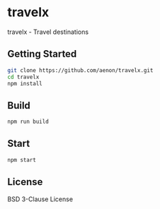 # travelx

travelx - Travel destinations

## Getting Started
```bash
git clone https://github.com/aenon/travelx.git
cd travelx
npm install
```
## Build
```bash
npm run build
```

## Start
```bash
npm start
```

## License

BSD 3-Clause License

